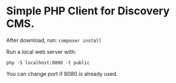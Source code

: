 # Simple PHP Client for Discovery CMS.

After download, run: `composer install`

Run a local web server with:

`php -S localhost:8080 -t public`

You can change port if 8080 is already used.

